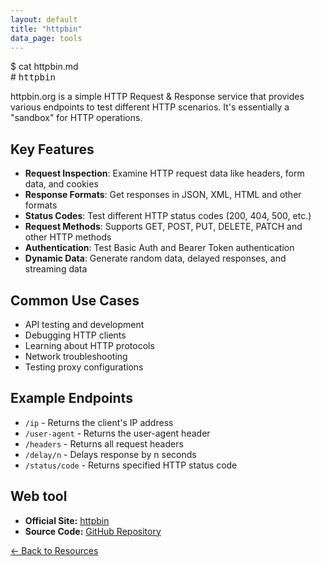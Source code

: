 ```yaml
---
layout: default
title: "httpbin"
data_page: tools
---
```


<div class="terminal-header">
  <span class="prompt">$</span> <span class="cmd">cat httpbin.md</span>
</div>
# <span style="font-family: 'Fira Mono', monospace;">httpbin</span>

<p>httpbin.org is a simple HTTP Request & Response service that provides various endpoints to test different HTTP scenarios. It's essentially a "sandbox" for HTTP operations.</p>

## Key Features
- **Request Inspection**: Examine HTTP request data like headers, form data, and cookies
- **Response Formats**: Get responses in JSON, XML, HTML and other formats
- **Status Codes**: Test different HTTP status codes (200, 404, 500, etc.)
- **Request Methods**: Supports GET, POST, PUT, DELETE, PATCH and other HTTP methods
- **Authentication**: Test Basic Auth and Bearer Token authentication
- **Dynamic Data**: Generate random data, delayed responses, and streaming data

## Common Use Cases
- API testing and development
- Debugging HTTP clients
- Learning about HTTP protocols
- Network troubleshooting
- Testing proxy configurations

## Example Endpoints
- `/ip` - Returns the client's IP address
- `/user-agent` - Returns the user-agent header
- `/headers` - Returns all request headers
- `/delay/n` - Delays response by n seconds
- `/status/code` - Returns specified HTTP status code

<div class="resource-card">
  <h2>Web tool</h2>
  <ul>
    <li><strong>Official Site:</strong> <a href="https://httpbin.org/" target="_blank">httpbin</a></li>
    <li><strong>Source Code:</strong> <a href="https://github.com/postmanlabs/httpbin" target="_blank">GitHub Repository</a></li>
  </ul>
</div>

<a href="/resources" class="back-link">&#8592; Back to Resources</a>